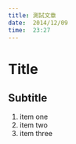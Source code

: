 ```yaml
---
title: 測試文章
date:  2014/12/09
time:  23:27
---
```


# Title

## Subtitle

1. item one
2. item two
3. item three